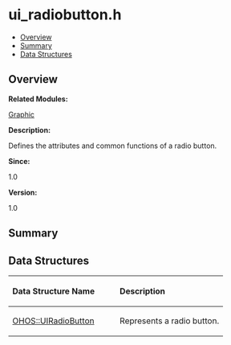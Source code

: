 # ui\_radiobutton.h<a name="EN-US_TOPIC_0000001055518074"></a>

-   [Overview](#section137266492165630)
-   [Summary](#section953108645165630)
-   [Data Structures](#nested-classes)

## **Overview**<a name="section137266492165630"></a>

**Related Modules:**

[Graphic](graphic.md)

**Description:**

Defines the attributes and common functions of a radio button. 

**Since:**

1.0

**Version:**

1.0

## **Summary**<a name="section953108645165630"></a>

## Data Structures<a name="nested-classes"></a>

<a name="table1840194191165630"></a>
<table><thead align="left"><tr id="row278805715165630"><th class="cellrowborder" valign="top" width="50%" id="mcps1.1.3.1.1"><p id="p1929744779165630"><a name="p1929744779165630"></a><a name="p1929744779165630"></a>Data Structure Name</p>
</th>
<th class="cellrowborder" valign="top" width="50%" id="mcps1.1.3.1.2"><p id="p989292588165630"><a name="p989292588165630"></a><a name="p989292588165630"></a>Description</p>
</th>
</tr>
</thead>
<tbody><tr id="row1252267035165630"><td class="cellrowborder" valign="top" width="50%" headers="mcps1.1.3.1.1 "><p id="p656887174165630"><a name="p656887174165630"></a><a name="p656887174165630"></a><a href="ohos-uiradiobutton.md">OHOS::UIRadioButton</a></p>
</td>
<td class="cellrowborder" valign="top" width="50%" headers="mcps1.1.3.1.2 "><p id="p480067146165630"><a name="p480067146165630"></a><a name="p480067146165630"></a>Represents a radio button. </p>
</td>
</tr>
</tbody>
</table>

